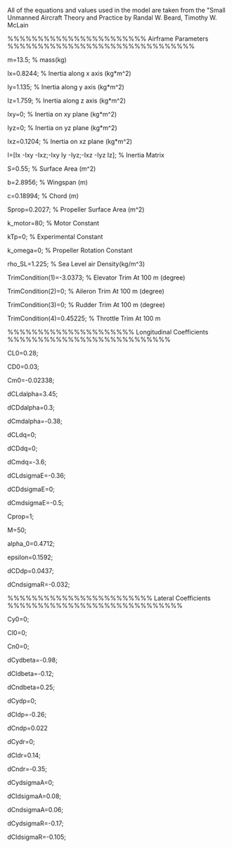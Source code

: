 All of the equations and values used in the model are taken from the "Small Unmanned Aircraft Theory and Practice by Randal W. Beard, Timothy W. McLain


%%%%%%%%%%%%%%%%%%%%%%% Airframe Parameters %%%%%%%%%%%%%%%%%%%%%%%%%%%%%%%

m=13.5; % mass(kg)

Ix=0.8244; % Inertia along x axis (kg*m^2) 

Iy=1.135; % Inertia along y axis (kg*m^2) 

Iz=1.759; % Inertia along z axis (kg*m^2) 

Ixy=0; % Inertia on xy plane (kg*m^2) 

Iyz=0; % Inertia on yz plane (kg*m^2) 

Ixz=0.1204; % Inertia on xz plane (kg*m^2) 

I=[Ix -Ixy -Ixz;-Ixy Iy -Iyz;-Ixz -Iyz Iz]; % Inertia Matrix

S=0.55; % Surface Area (m^2)

b=2.8956; % Wingspan (m)

c=0.18994; % Chord (m)

Sprop=0.2027; % Propeller Surface Area (m^2)

k_motor=80; % Motor Constant

kTp=0; % Experimental Constant 

k_omega=0; % Propeller Rotation Constant

rho_SL=1.225; % Sea Level air Density(kg/m^3)

TrimCondition(1)=-3.0373; % Elevator Trim At 100 m (degree) 

TrimCondition(2)=0; % Aileron Trim At 100 m (degree) 

TrimCondition(3)=0; % Rudder Trim At 100 m (degree) 

TrimCondition(4)=0.45225; % Throttle Trim At 100 m 



%%%%%%%%%%%%%%%%%%%%% Longitudinal Coefficients %%%%%%%%%%%%%%%%%%%%%%%%%%%

CL0=0.28;

CD0=0.03;

Cm0=-0.02338;

dCLdalpha=3.45;

dCDdalpha=0.3;

dCmdalpha=-0.38;

dCLdq=0;

dCDdq=0;

dCmdq=-3.6;

dCLdsigmaE=-0.36;

dCDdsigmaE=0;

dCmdsigmaE=-0.5;

Cprop=1;

M=50;

alpha_0=0.4712;

epsilon=0.1592;

dCDdp=0.0437;

dCndsigmaR=-0.032;


%%%%%%%%%%%%%%%%%%%%%%%% Lateral Coefficients %%%%%%%%%%%%%%%%%%%%%%%%%%%%%

Cy0=0;

Cl0=0;

Cn0=0;

dCydbeta=-0.98;

dCldbeta=-0.12;

dCndbeta=0.25;

dCydp=0;

dCldp=-0.26;

dCndp=0.022

dCydr=0;

dCldr=0.14;

dCndr=-0.35;

dCydsigmaA=0;

dCldsigmaA=0.08;

dCndsigmaA=0.06;

dCydsigmaR=-0.17;

dCldsigmaR=-0.105;
